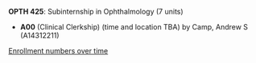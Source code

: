 **OPTH 425**: Subinternship in Ophthalmology (7 units)

- **A00** (Clinical Clerkship) (time and location TBA) by Camp, Andrew S (A14312211)

[Enrollment numbers over time](./OPTH425.tsv)
